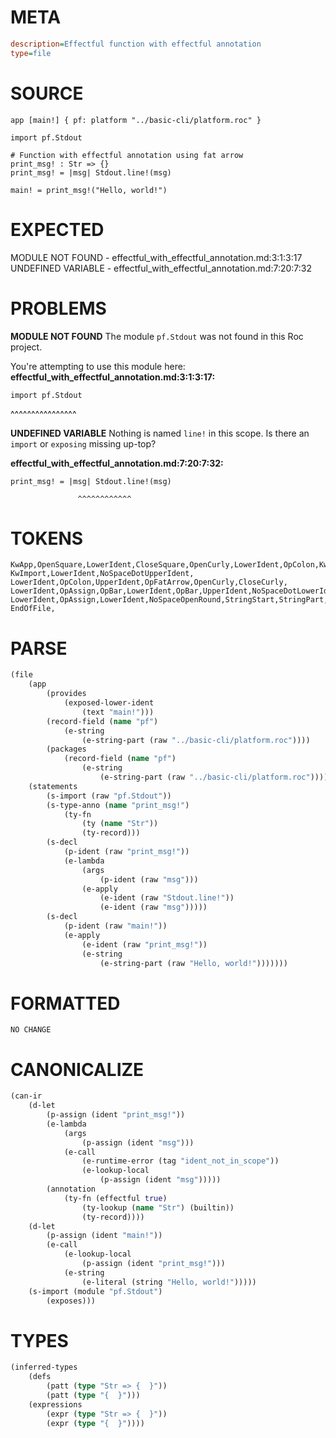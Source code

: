 # META
~~~ini
description=Effectful function with effectful annotation
type=file
~~~
# SOURCE
~~~roc
app [main!] { pf: platform "../basic-cli/platform.roc" }

import pf.Stdout

# Function with effectful annotation using fat arrow
print_msg! : Str => {}
print_msg! = |msg| Stdout.line!(msg)

main! = print_msg!("Hello, world!")
~~~
# EXPECTED
MODULE NOT FOUND - effectful_with_effectful_annotation.md:3:1:3:17
UNDEFINED VARIABLE - effectful_with_effectful_annotation.md:7:20:7:32
# PROBLEMS
**MODULE NOT FOUND**
The module `pf.Stdout` was not found in this Roc project.

You're attempting to use this module here:
**effectful_with_effectful_annotation.md:3:1:3:17:**
```roc
import pf.Stdout
```
^^^^^^^^^^^^^^^^


**UNDEFINED VARIABLE**
Nothing is named `line!` in this scope.
Is there an `import` or `exposing` missing up-top?

**effectful_with_effectful_annotation.md:7:20:7:32:**
```roc
print_msg! = |msg| Stdout.line!(msg)
```
                   ^^^^^^^^^^^^


# TOKENS
~~~zig
KwApp,OpenSquare,LowerIdent,CloseSquare,OpenCurly,LowerIdent,OpColon,KwPlatform,StringStart,StringPart,StringEnd,CloseCurly,
KwImport,LowerIdent,NoSpaceDotUpperIdent,
LowerIdent,OpColon,UpperIdent,OpFatArrow,OpenCurly,CloseCurly,
LowerIdent,OpAssign,OpBar,LowerIdent,OpBar,UpperIdent,NoSpaceDotLowerIdent,NoSpaceOpenRound,LowerIdent,CloseRound,
LowerIdent,OpAssign,LowerIdent,NoSpaceOpenRound,StringStart,StringPart,StringEnd,CloseRound,
EndOfFile,
~~~
# PARSE
~~~clojure
(file
	(app
		(provides
			(exposed-lower-ident
				(text "main!")))
		(record-field (name "pf")
			(e-string
				(e-string-part (raw "../basic-cli/platform.roc"))))
		(packages
			(record-field (name "pf")
				(e-string
					(e-string-part (raw "../basic-cli/platform.roc"))))))
	(statements
		(s-import (raw "pf.Stdout"))
		(s-type-anno (name "print_msg!")
			(ty-fn
				(ty (name "Str"))
				(ty-record)))
		(s-decl
			(p-ident (raw "print_msg!"))
			(e-lambda
				(args
					(p-ident (raw "msg")))
				(e-apply
					(e-ident (raw "Stdout.line!"))
					(e-ident (raw "msg")))))
		(s-decl
			(p-ident (raw "main!"))
			(e-apply
				(e-ident (raw "print_msg!"))
				(e-string
					(e-string-part (raw "Hello, world!")))))))
~~~
# FORMATTED
~~~roc
NO CHANGE
~~~
# CANONICALIZE
~~~clojure
(can-ir
	(d-let
		(p-assign (ident "print_msg!"))
		(e-lambda
			(args
				(p-assign (ident "msg")))
			(e-call
				(e-runtime-error (tag "ident_not_in_scope"))
				(e-lookup-local
					(p-assign (ident "msg")))))
		(annotation
			(ty-fn (effectful true)
				(ty-lookup (name "Str") (builtin))
				(ty-record))))
	(d-let
		(p-assign (ident "main!"))
		(e-call
			(e-lookup-local
				(p-assign (ident "print_msg!")))
			(e-string
				(e-literal (string "Hello, world!")))))
	(s-import (module "pf.Stdout")
		(exposes)))
~~~
# TYPES
~~~clojure
(inferred-types
	(defs
		(patt (type "Str => {  }"))
		(patt (type "{  }")))
	(expressions
		(expr (type "Str => {  }"))
		(expr (type "{  }"))))
~~~
